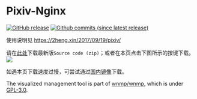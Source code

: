 ﻿# Pixiv-Nginx

[![GitHub release](https://img.shields.io/github/release/mashirozx/Pixiv-Nginx.svg?style=flat-square)](https://github.com/mashirozx/Pixiv-Nginx/releases/latest)
[![Github commits (since latest release)](https://img.shields.io/github/commits-since/mashirozx/Pixiv-Nginx/latest.svg?style=flat-square)](https://github.com/mashirozx/Pixiv-Nginx/commits/)

使用说明见 <https://2heng.xin/2017/09/19/pixiv/>

请在[此处](https://github.com/mashirozx/Pixiv-Nginx/releases)下载最新版`Source code
(zip)`；或者在本页点击下图所示的按键下载。
![](https://view.moezx.cc/images/2018/09/17/git.png)

如遇本页下载速度过慢，可尝试通过[国内镜像](https://gitee.com/mashirozx/Pixiv-Nginx)下载。

The visualized management tool is part of [wnmp/wnmp](https://github.com/wnmp/wnmp), which is under [GPL-3.0](https://github.com/wnmp/wnmp/blob/master/LICENSE).

